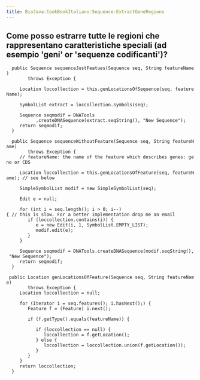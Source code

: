 ```yaml
---
title: BioJava:CookBookItaliano:Sequence:ExtractGeneRegions
---
```


Come posso estrarre tutte le regioni che rappresentano caratteristiche speciali (ad esempio 'geni' or 'sequenze codificanti')?
------------------------------------------------------------------------------------------------------------------------------

<java>

`  public Sequence sequenceJustFeatues(Sequence seq, String featureName)`  
`        throws Exception {`

`     Location loccollection = this.genLocationsOfSequence(seq, featureName);`

`     SymbolList extract = loccollection.symbols(seq);`

`     Sequence seqmodif = DNATools`  
`           .createDNASequence(extract.seqString(), "New Sequence");`  
`     return seqmodif;`  
`  }`

`  public Sequence sequenceWithoutFeature(Sequence seq, String featureName)`  
`        throws Exception {`  
`     // featureName: the name of the feature which describes genes: gene or CDS`

`     Location loccollection = this.genLocationsOfFeature(seq, featureName); // see below`

`     SimpleSymbolList modif = new SimpleSymbolList(seq);`

`     Edit e = null;`

`     for (int i = seq.length(); i > 0; i--){ // this is slow. For a better implementation drop me an email`  
`        if (loccollection.contains(i)) {`  
`           e = new Edit(i, 1, SymbolList.EMPTY_LIST);`  
`           modif.edit(e);`  
`        }`  
`     }`

`     Sequence seqmodif = DNATools.createDNASequence(modif.seqString(), "New Sequence");`  
`     return seqmodif;`  
`  }`

` public Location genLocationsOfFeature(Sequence seq, String featureName)`  
`        throws Exception {`  
`     Location loccollection = null;`

`     for (Iterator i = seq.features(); i.hasNext();) {`  
`        Feature f = (Feature) i.next();`

`        if (f.getType().equals(featureName)) {`

`           if (loccollection == null) {`  
`              loccollection = f.getLocation();`  
`           } else {`  
`              loccollection = loccollection.union(f.getLocation());`  
`           }`  
`        }`  
`     }`  
`     return loccollection;`  
`  }`

</java>

